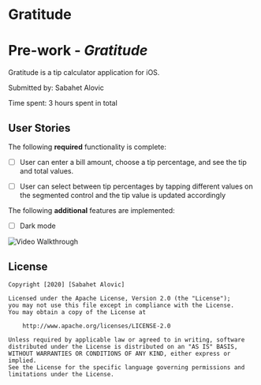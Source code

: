 # Gratitude
# Pre-work - *Gratitude*

Gratitude is a tip calculator application for iOS.

Submitted by: Sabahet Alovic

Time spent: 3 hours spent in total

## User Stories

The following **required** functionality is complete:

* [ ] User can enter a bill amount, choose a tip percentage, and see the tip and total values.
* [ ] User can select between tip percentages by tapping different values on the segmented control and the tip value is updated accordingly



The following **additional** features are implemented:

- [ ] Dark mode

<img src='http://g.recordit.co/2elbnnRTPe.gif' title='Video Walkthrough' width='' alt='Video Walkthrough' />



## License

    Copyright [2020] [Sabahet Alovic]

    Licensed under the Apache License, Version 2.0 (the "License");
    you may not use this file except in compliance with the License.
    You may obtain a copy of the License at

        http://www.apache.org/licenses/LICENSE-2.0

    Unless required by applicable law or agreed to in writing, software
    distributed under the License is distributed on an "AS IS" BASIS,
    WITHOUT WARRANTIES OR CONDITIONS OF ANY KIND, either express or implied.
    See the License for the specific language governing permissions and
    limitations under the License.
